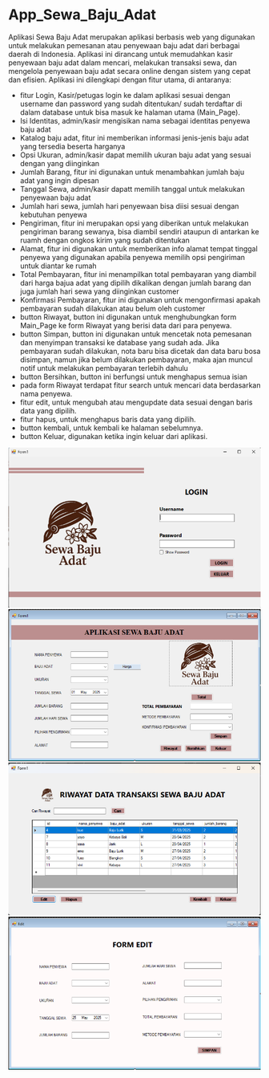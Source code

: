 # App_Sewa_Baju_Adat
Aplikasi Sewa Baju Adat merupakan aplikasi berbasis web yang digunakan untuk melakukan pemesanan atau penyewaan baju adat dari berbagai daerah di Indonesia. Aplikasi ini dirancang untuk memudahkan kasir penyewaan baju adat dalam mencari, melakukan transaksi sewa, dan mengelola penyewaan baju adat secara online dengan sistem yang cepat dan efisien.
Aplikasi ini dilengkapi dengan fitur utama, di antaranya:
- fitur Login, Kasir/petugas login ke dalam aplikasi sesuai dengan username dan password yang sudah ditentukan/ sudah terdaftar di dalam database untuk bisa masuk ke halaman utama (Main_Page).
- Isi Identitas, admin/kasir mengisikan nama sebagai identitas penyewa baju adat
- Katalog baju adat, fitur ini memberikan informasi jenis-jenis baju adat yang tersedia beserta harganya
- Opsi Ukuran, admin/kasir dapat memilih ukuran baju adat yang sesuai dengan yang diinginkan
- Jumlah Barang, fitur ini digunakan untuk menambahkan jumlah baju adat yang ingin dipesan
- Tanggal Sewa, admin/kasir dapatt memilih tanggal untuk melakukan penyewaan baju adat
- Jumlah hari sewa, jumlah hari penyewaan bisa diisi sesuai dengan kebutuhan penyewa
- Pengiriman, fitur ini merupakan opsi yang diberikan untuk melakukan pengiriman barang sewanya, bisa diambil sendiri ataupun di antarkan ke ruamh dengan ongkos kirim yang sudah ditentukan
- Alamat, fitur ini digunakan untuk memberikan info alamat tempat tinggal penyewa yang digunakan apabila penyewa memilih opsi pengiriman untuk diantar ke rumah
- Total Pembayaran, fitur ini menampilkan total pembayaran yang diambil dari harga bajua adat yang dipilih dikalikan dengan jumlah barang dan juga jumlah hari sewa yang diinginkan customer
- Konfirmasi Pembayaran, fitur ini digunakan untuk mengonfirmasi apakah pembayaran sudah dilakukan atau belum oleh customer
- button Riwayat, button ini digunakan untuk menghubungkan form Main_Page ke form Riwayat yang berisi data dari para penyewa.
- button Simpan, button ini digunakan untuk mencetak nota pemesanan dan menyimpan transaksi ke database yang sudah ada. Jika pembayaran sudah dilakukan, nota baru bisa dicetak dan data baru bosa disimpan, namun jika belum dilakukan pembayaran, maka ajan muncul notif untuk melakukan pembayaran terlebih dahulu
- button Bersihkan, button ini berfungsi untuk menghapus semua isian
- pada form Riwayat terdapat fitur search untuk mencari data berdasarkan nama penyewa.
- fitur edit, untuk mengubah atau mengupdate data sesuai dengan baris data yang dipilih.
- fitur hapus, untuk menghapus baris data yang dipilih.
- button kembali, untuk kembali ke halaman sebelumnya.
- button Keluar, digunakan ketika ingin keluar dari aplikasi.

![image alt](https://github.com/FirmaNahwaFirdaus/App_Sewa_Baju_Adat/blob/2db9ea961e045226c85aaafd87e94b0765a4b23f/Screenshot%202025-05-01%20190731.png?raw=true)
![image alt](https://github.com/FirmaNahwaFirdaus/App_Sewa_Baju_Adat/blob/7bd455a8f2e549e36bf20618c683f18a3f5e79f5/Screenshot%202025-05-01%20134146.png?raw=true)
![image alt](https://github.com/FirmaNahwaFirdaus/App_Sewa_Baju_Adat/blob/619bb22a583e418e586a57a20856fe73dc5ecea9/Screenshot%202025-04-27%20213045.png?raw=true)
![image alt](https://github.com/FirmaNahwaFirdaus/App_Sewa_Baju_Adat/blob/85d22805bc9e6266eb3d6168badae53481d9e7b7/Screenshot%202025-05-25%20202511.png?raw=true)

